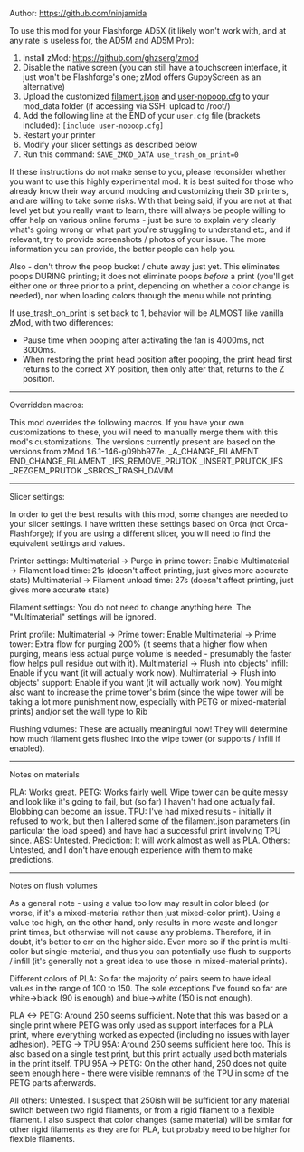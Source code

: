 Author: https://github.com/ninjamida

To use this mod for your Flashforge AD5X (it likely won't work with, and at any rate is useless for, the AD5M and AD5M Pro):

1. Install zMod: https://github.com/ghzserg/zmod
2. Disable the native screen (you can still have a touchscreen interface, it just won't be Flashforge's one; zMod offers GuppyScreen as an alternative)
3. Upload the customized [filament.json](https://github.com/ghzserg/zmod/blob/main/ninjamida/filament.json) and [user-nopoop.cfg](https://github.com/ghzserg/zmod/blob/main/ninjamida/user-nopoop.cfg) to your mod_data folder (if accessing via SSH: upload to /root/)
4. Add the following line at the END of your `user.cfg` file (brackets included): ```[include user-nopoop.cfg]```
5. Restart your printer
6. Modify your slicer settings as described below
7. Run this command: ```SAVE_ZMOD_DATA use_trash_on_print=0```

If these instructions do not make sense to you, please reconsider whether you want to use this highly experimental mod. It is best suited for those who already know their way around modding and customizing their 3D printers, and are willing to take some risks. With that being said, if you are not at that level yet but you really want to learn, there will always be people willing to offer help on various online forums - just be sure to explain very clearly what's going wrong or what part you're struggling to understand etc, and if relevant, try to provide screenshots / photos of your issue. The more information you can provide, the better people can help you.

Also - don't throw the poop bucket / chute away just yet. This eliminates poops DURING printing; it does not eliminate poops *before* a print (you'll get either one or three prior to a print, depending on whether a color change is needed), nor when loading colors through the menu while not printing.

If use_trash_on_print is set back to 1, behavior will be ALMOST like vanilla zMod, with two differences:
- Pause time when pooping after activating the fan is 4000ms, not 3000ms.
- When restoring the print head position after pooping, the print head first returns to the correct XY position, then only after that, returns to the Z position.

---

Overridden macros:

This mod overrides the following macros. If you have your own customizations to these, you will need to manually merge them with this mod's customizations. The versions currently present are based on the versions from zMod 1.6.1-146-g09bb977e.
  _A_CHANGE_FILAMENT
  END_CHANGE_FILAMENT
  _IFS_REMOVE_PRUTOK
  _INSERT_PRUTOK_IFS
  _REZGEM_PRUTOK
  _SBROS_TRASH_DAVIM

---

Slicer settings:

In order to get the best results with this mod, some changes are needed to your slicer settings. I have written these settings based on Orca (not Orca-Flashforge); if you are using a different slicer, you will need to find the equivalent settings and values.

Printer settings:
  Multimaterial -> Purge in prime tower: Enable
  Multimaterial -> Filament load time: 21s (doesn't affect printing, just gives more accurate stats)
  Multimaterial -> Filament unload time: 27s (doesn't affect printing, just gives more accurate stats)

Filament settings:
  You do not need to change anything here. The "Multimaterial" settings will be ignored.

Print profile:
  Multimaterial -> Prime tower: Enable
  Multimaterial -> Prime tower: Extra flow for purging 200% (it seems that a higher flow when purging, means less actual purge volume is needed - presumably the faster flow helps pull residue out with it).
  Multimaterial -> Flush into objects' infill: Enable if you want (it will actually work now).
  Multimaterial -> Flush into objects' support: Enable if you want (it will actually work now).
  You might also want to increase the prime tower's brim (since the wipe tower will be taking a lot more punishment now, especially with PETG or mixed-material prints) and/or set the wall type to Rib

Flushing volumes:
  These are actually meaningful now! They will determine how much filament gets flushed into the wipe tower (or supports / infill if enabled).

---

Notes on materials

PLA: Works great.
PETG: Works fairly well. Wipe tower can be quite messy and look like it's going to fail, but (so far) I haven't had one actually fail. Blobbing can become an issue.
TPU: I've had mixed results - initially it refused to work, but then I altered some of the filament.json parameters (in particular the load speed) and have had a successful print involving TPU since.
ABS: Untested. Prediction: It will work almost as well as PLA.
Others: Untested, and I don't have enough experience with them to make predictions.

---

Notes on flush volumes

As a general note - using a value too low may result in color bleed (or worse, if it's a mixed-material rather than just mixed-color print). Using a value too high, on the other hand, only results in more waste and longer print times, but otherwise will not cause any problems. Therefore, if in doubt, it's better to err on the higher side. Even more so if the print is multi-color but single-material, and thus you can potentially use flush to supports / infill (it's generally not a great idea to use those in mixed-material prints).

Different colors of PLA: So far the majority of pairs seem to have ideal values in the range of 100 to 150. The sole exceptions I've found so far are white->black (90 is enough) and blue->white (150 is not enough).

PLA <-> PETG: Around 250 seems sufficient. Note that this was based on a single print where PETG was only used as support interfaces for a PLA print, where everything worked as expected (including no issues with layer adhesion).
PETG -> TPU 95A: Around 250 seems sufficient here too. This is also based on a single test print, but this print actually used both materials in the print itself.
TPU 95A -> PETG: On the other hand, 250 does not quite seem enough here - there were visible remnants of the TPU in some of the PETG parts afterwards.

All others: Untested. I suspect that 250ish will be sufficient for any material switch between two rigid filaments, or from a rigid filament to a flexible filament. I also suspect that color changes (same material) will be similar for other rigid filaments as they are for PLA, but probably need to be higher for flexible filaments.